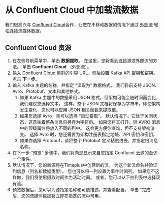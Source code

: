 # 从 Confluent Cloud 中加载流数据

我们很高兴与 [Confluent Cloud](https://www.confluent.io/confluent-cloud/?utm_campaign=tm.pmm_cd.2023_partner_cwc_timeplus_generic&utm_source=timeplus&utm_medium=partnerref)合作，让您在不移动数据的情况下通过 [外部流](working-with-streams#external_stream) 轻松连接流媒体数据。

## Confluent Cloud 资源

1. 在左侧导航菜单中，单击 **数据提取**。 在这里，您将看到连接源或外部流的方法。 单击 **Confluent Cloud** （外部流）。
2. 输入 Confluent Cloud 集群的引导 URL，然后设置 Kafka API 密钥和密钥。 点击 **下一步**。
3. 输入 Kafka 主题的名称，并指定 “读取为” 数据格式。 我们目前支持 JSON、Avro、Protobuf、文本和其他格式。
    1. 如果 Kafka 主题中的数据采用 JSON 格式，但架构可能会随时间而变化，我们建议您选择文本。 这样，整个 JSON 文档将保存为字符串，即使架构发生变化，您也可以应用 JSON 相关函数来提取值。
    2. 如果您选择 Avro，则可以选择 “自动提取”。 默认情况下，它处于关闭状态，这意味着整条消息将另存为字符串。 如果您将其打开，则 AVRO 消息中的顶级属性将放入不同的列中。 这会更方便你查询，但不支持架构演变。 选择 Avro 时，您还需要为架构注册表指定地址、API 密钥和密钥。
    3. 如果你选择 Protobuf，请将整个 Protobuf 定义粘贴进去，并指定根消息名称。
4. 在下一步 “预览” 步骤中，我们将向您显示来自您指定 Confluent 云源的至少一个事件。
5. 默认情况下，您的新源将在Timeplus中创建新的流。 为这个新流命名并验证列信息（列名和数据类型）。 您也可以将一列设置为事件时间列。 如果您不这样做，我们将使用摄取时间作为活动时间。 或者，您可以从下拉列表中选择现有流。
6. 预览数据后，您可以为源指定名称和可选描述，并查看配置。 单击 “完成” 后，您的流媒体数据将立即在指定的流中可用。
